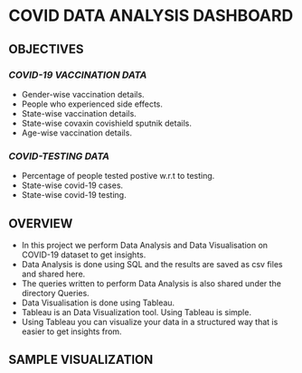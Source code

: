 # COVID DATA ANALYSIS DASHBOARD



## OBJECTIVES

### *COVID-19 VACCINATION DATA*

* Gender-wise vaccination details.
* People who experienced side effects.
* State-wise vaccination details.
* State-wise covaxin covishield sputnik details.
* Age-wise vaccination details.

### *COVID-TESTING DATA*
* Percentage of people tested postive w.r.t to testing.
* State-wise covid-19 cases.
* State-wise covid-19 testing.



## OVERVIEW
* In this project we perform Data Analysis and Data Visualisation on COVID-19 dataset to get insights.
* Data Analysis is done using SQL and the results are saved as csv files and shared here.
* The queries written to perform Data Analysis is also shared under the directory Queries.
* Data Visualisation is done using Tableau.
* Tableau is an Data Visualization tool. Using Tableau is simple.
* Using Tableau you can visualize your data in a structured way that is easier to get insights from.


## SAMPLE VISUALIZATION


